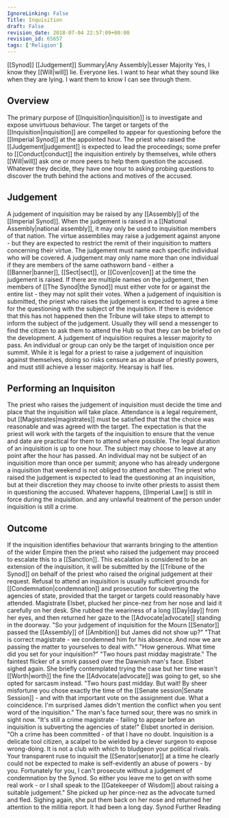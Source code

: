 ```yaml
---
IgnoreLinking: False
Title: Inquisition
draft: False
revision_date: 2018-07-04 22:57:09+00:00
revision_id: 65657
tags: ['Religion']
---
```


[[Synod]] [[Judgement]] Summary|Any Assembly|Lesser Majority
Yes, I know they [[Will|will]] lie. Everyone lies. I want to hear what they sound like when they are lying. I want them to know I can see through them.
## Overview
The primary purpose of [[Inquisition|inquisition]] is to investigate and expose unvirtuous behaviour. The target or targets of the [[Inquisition|inquisition]] are compelled to appear for questioning before the [[Imperial Synod]] at the appointed hour. The priest who raised the [[Judgement|judgement]] is expected to lead the proceedings; some prefer to [[Conduct|conduct]] the inquisition entirely by themselves, while others [[Will|will]] ask one or more peers to help them question the accused. Whatever they decide, they have one hour to asking probing questions to discover the truth behind the actions and motives of the accused.
## Judgement
A judgement of inquisition may be raised by any [[Assembly]] of the [[Imperial Synod]]. When the judgement is raised in a [[National Assembly|national assembly]], it may only be used to inquisition members of that nation. The virtue assemblies may raise a judgement against anyone - but they are expected to restrict the remit of their inquisition to matters concerning their virtue.
The judgement must name each specific individual who will be covered. A judgement may only name more than one individual if they are members of the same oathsworn band - either a  [[Banner|banner]], [[Sect|sect]], or [[Coven|coven]] at the time the judgement is raised. If there are multiple names on the judgement, then members of [[The Synod|the Synod]] must either vote for or against the entire list - they may not split their votes.
When a judgement of inquisition is submitted, the priest who raises the judgement is expected to agree a time for the questioning with the subject of the inquisition. If there is evidence that this has not happened then the Tribune will take steps to attempt to inform the subject of the judgement. Usually they will send a messenger to find the citizen to ask them to attend the Hub so that they can be briefed on the development.
A judgement of inquisition requires a lesser majority to pass. An individual or group can only be the target of inquisition once per summit.
While it is legal for a priest to raise a judgement of inquisition against themselves, doing so risks censure as an abuse of priestly powers, and must still achieve a lesser majority.
Hearsay is half lies.
## Performing an Inquisiton
The priest who raises the judgement of inquisition must decide the time and place that the inquisition will take place. Attendance is a legal requirement, but [[Magistrates|magistrates]] must be satisfied that that the choice was reasonable and was agreed with the target. The expectation is that the priest will work with the targets of the inquisition to ensure that the venue and date are practical for them to attend where possible. The legal duration of an inquisition is up to one hour. The subject may choose to leave at any point after the hour has passed.
An individual may not be subject of an inquisition more than once per summit; anyone who has already undergone a inquisition that weekend is not obliged to attend another.
The priest who raised the judgement is expected to lead the questioning at an inquisition, but at their discretion they may choose to invite other priests to assist them in questioning the accused. Whatever happens, [[Imperial Law]] is still in force during the inquisition. and any unlawful treatment of the person under inquisition is still a crime.
## Outcome
If the inquisition identifies behaviour that warrants bringing to the attention of the wider Empire then the priest who raised the judgement may proceed to escalate this to a [[Sanction]]. This escalation is considered to be an extension of the inquisition, it will be submitted by the [[Tribune of the Synod]] on behalf of the priest who raised the original judgement at their request.
Refusal to attend an inquisition is usually sufficient grounds for [[Condemnation|condemnation]] and prosecution for subverting the agencies of state, provided that the target or targets could reasonably have attended.
Magistrate Elsbet, plucked her pince-nez from her nose and laid it carefully on her desk. She rubbed the weariness of a long [[Day|day]] from her eyes, and then returned her gaze to the [[Advocate|advocate]] standing in the doorway.
"So your judgement of inquisition for the Mourn [[Senator]] passed the [[Assembly]] of [[Ambition]] but James did not show up?" 
"That is correct magistrate - we condemned him for his absence. And now we are passing the matter to yourselves to deal with."
"How generous. What time did you set for your inquisition?"
"Two hours past midday magistrate."
The faintest flicker of a smirk passed over the Dawnish man's face. Elsbet sighed again. She briefly contemplated trying the case but her time wasn't [[Worth|worth]] the fine the [[Advocate|advocate]] was going to get, so she opted for sarcasm instead.
"Two hours past midday. But wait! By sheer misfortune you chose exactly the time of the [[Senate session|Senate Session]] - and with that important vote on the assignment due. What a coincidence. I'm surprised James didn't mention the conflict when you sent word of the inquisition."
The man's face turned sour, there was no smirk in sight now. "It's still a crime magistrate - failing to appear before an inquisition is subverting the agencies of state!"
Elsbet snorted in derision. "Oh a crime has been committed - of that I have no doubt. Inquisition is a delicate tool citizen, a scalpel to be wielded by a clever surgeon to expose wrong-doing. It is not a club with which to bludgeon your political rivals. Your transparent ruse to inquisit the [[Senator|senator]] at a time he clearly could not be expected to make is self-evidently an abuse of powers - by you. Fortunately for you, I can't prosecute without a judgement of condemnation by the Synod. So either you leave me to get on with some real work - or I shall speak to the [[Gatekeeper of Wisdom]] about raising a suitable judgement."
She picked up her pince-nez as the advocate turned and fled. Sighing again, she put them back on her nose and returned her attention to the militia report. It had been a long day.
Synod Further Reading